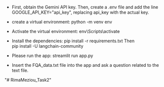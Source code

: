 * First, obtain the Gemini API key. Then, create a .env file and add the line GOOGLE_API_KEY="api_key", replacing api_key with the actual key.

* create a virtual environment:
python -m venv env

* Activate the virtual environment:
 env\Scripts\activate

* Install the dependencies:
pip install -r requirements.txt
Then  
pip install -U langchain-community

* Please run the app:
streamlit run app.py

* Insert the FQA_data.txt file into the app and ask a question related to the text file.



"# RimaMeziou_Task2" 
